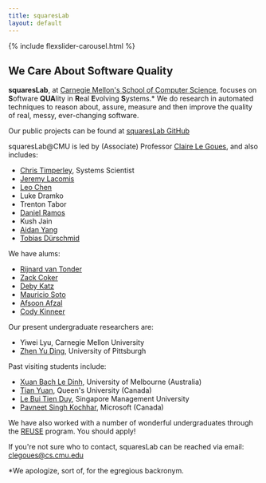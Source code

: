 ```yaml
---
title: squaresLab
layout: default
---
```

{% include flexslider-carousel.html %}

## We Care About Software Quality

**squaresLab**, at [Carnegie Mellon's School of Computer
Science](https://www.cs.cmu.edu/), focuses on **S**oftware **QUA**lity in
**R**eal **E**volving **S**ystems.* We do research in automated techniques to
reason about, assure, measure and then improve the quality of real, messy,
ever-changing software.

Our public projects can be found at [squaresLab
GitHub](https://github.com/squaresLab)

squaresLab@CMU is led by (Associate) Professor [Claire Le
Goues](https://www.clairelegoues.com), and also includes:

*   [Chris Timperley](https://www.christimperley.co.uk), Systems Scientist
*   [Jeremy Lacomis](https://www.cs.cmu.edu/~jlacomis/)
*   [Leo Chen](https://poosomooso.github.io/)
*   Luke Dramko
*   Trenton Tabor
*   [Daniel Ramos](https://sat.inesc-id.pt/~drr/)
*   Kush Jain
*   [Aidan Yang](https://aidanby.github.io/)
*   [Tobias Dürschmid](https://tobiasduerschmid.github.io/)

We have alums:
*   [Rijnard van Tonder](https://rijnard.com/)
*   [Zack Coker](https://zackc.github.io)
*   [Deby Katz](https://www.cs.cmu.edu/~dskatz/)
*   [Mauricio Soto](https://www.cs.cmu.edu/~msotogon/)
*   [Afsoon Afzal](https://www.cs.cmu.edu/~afsoona)
*   [Cody Kinneer](https://kinneerc.github.io)


Our present undergraduate researchers are:
*   Yiwei Lyu, Carnegie Mellon University
*   [Zhen Yu Ding](https://zhenyuding.com), University of Pittsburgh


Past visiting students include:
* [Xuan Bach Le Dinh](https://xuanbachle.github.io/), University of Melbourne (Australia)
* [Tian Yuan](https://sophiaytian.com/), Queen's University (Canada)
* [Le Bui Tien Duy](https://sites.google.com/site/lebuitienduy), Singapore
  Management University
* [Pavneet Singh Kochhar](https://kochharps.wixsite.com/pavneet), Microsoft (Canada) 

We have also worked with a number of wonderful undergraduates through the [REUSE](https://reuse.cs.cmu.edu) program.  You should apply!

If you're not sure who to contact, squaresLab can be reached via email: clegoues@cs.cmu.edu


*We apologize, sort of, for the egregious backronym.

